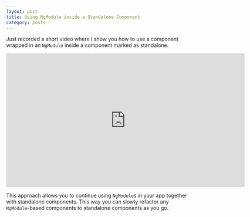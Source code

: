```yaml
---
layout: post
title: Using NgModule inside a Standalone Component
category: posts
---
```


Just recorded a short video where I show you how to use a component wrapped in an `NgModule` inside a component marked as standalone.

<iframe width="650" height="365" src="https://www.youtube.com/embed/NUHA8z8Rmkk" title="YouTube video player" frameborder="0" allow="accelerometer; autoplay; clipboard-write; encrypted-media; gyroscope; picture-in-picture" allowfullscreen></iframe>

This approach allows you to continue using `NgModule`s in your app together with standalone components. This way you can slowly refactor any `NgModule`-based components to standalone components as you go.
